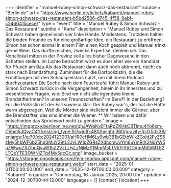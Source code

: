+++
identifier = "manuel-rubey-simon-schwarz-das-restaurant"
source = "Berlin.de"
url = "https://www.berlin.de/tickets/kabarett/manuel-rubey-simon-schwarz-das-restaurant-b5bd2586-d745-4f58-9ebf-c2460415cece/"
type = "event"
title = "Manuel Rubey & Simon Schwarz - Das Restaurant"
subtitle = "Karte"
description = "Manuel Rubey und Simon Schwarz haben gemeinsam vier linke Hände. Mindestens. Trotzdem halten die beiden Freunde es für eine großartige Idee, ein Restaurant zu eröffnen. Simon hat schon einmal in einem Film einen Koch gespielt und Manuel trinkt gerne Wein. Das dürfte reichen, zwecks Expertise, denken sie. Das Nobellokal mitten in der Provinz soll alles bisher Dagewesene in den Schatten stellen. Im Lichte betrachtet wirkt es aber eher wie ein Kandidat für Pfusch am Bau.Als das Restaurant dann auch noch abbrennt, riecht es stark nach Brandstiftung. Zumindest für die Dorfpolizistin, die die Ermittlungen mit den Schauspielstars nutzt, um mit ihrem Podcast durchzustarten.Die Suche nach dem Feuerteufel führt Manuel Rubey und Simon Schwarz zurück in die Vergangenheit, hinein in ihr Innerstes und zu wesentlichen Fragen, wie: Sind wir nicht alle irgendwie kleine BrandstifterInnen? In unseren Freundschaften? Im Beruf? In der Beziehung?Für die Polizistin ist der Fall sowieso klar: Der Rubey war's, der hat die Hütte warm abgetragen. Weil die Mörder sind vielleicht immer die Gärtner, aber die Brandstifter, das sind immer die Wiener. ** Wir haben uns dafür entschieden das Sprichwort nicht zu gendern."
image = "https://imgproxy.berlinonline.net/qhJAWqKxEFtaRpZKHkOBTlmu4Yo6xm-Chbm5JQyaC4Y/resizing_type:fill/width:480/height:360/gravity:fp:0.5:0.38/enlarge:1/q:70/cb:2024123001/aHR0cHM6Ly9wb3B1bGEtbWlkZGxld2FyZS5zMy5hbWF6b25hd3MuY29tL2JvLW1pZGRsZXdhcmUvYm8uYmRlX2NoYW5uZWwuZXZlbnQvaW1hZ2VzLzIyLzNjMzY1MmM5LTVkYjYtODVmMi05MTE2LTQxYTE3OWNlZTg4My5qcGc.png"
image_bucket = "https://storage.googleapis.com/fem-readup.appspot.com/manuel-rubey-simon-schwarz-das-restaurant.webp"
start_date = "2025-01-01T00:00:00.000"
end_date = "2025-12-19T00:00:00.000"
category = "Kabarett"
organizer = "Donnerstag, 16. Januar 2025, 20:00 Uhr"
updated = "2024-12-30T00:44:12.000"
languages = []
[contact]
[location]
+++
